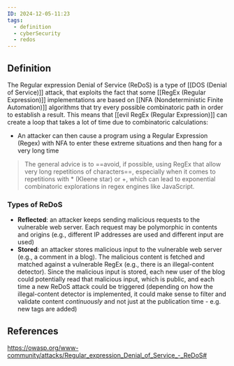 ```yaml
---
ID: 2024-12-05-11:23
tags:
  - definition
  - cyberSecurity
  - redos
---
```

## Definition

The Regular expression Denial of Service (ReDoS) is a type of [[DOS (Denial of Service)]] attack, that exploits the fact that some [[RegEx (Regular Expression)]] implementations are based on [[NFA (Nondeterministic Finite Automation)]] algorithms that try every possible combinatoric path in order to establish a result. This means that [[evil RegEx (Regular Expression)]] can create a loop that takes a lot of time due to combinatoric calculations:
- An attacker can then cause a program using a Regular Expression (Regex) with NFA to enter these extreme situations and then hang for a very long time

> The general advice is to ==avoid, if possible, using RegEx that allow very long repetitions of characters==, especially when it comes to repetitions with * (Kleene star) or +, which can lead to exponential combinatoric explorations in regex engines like JavaScript.

### Types of ReDoS
- **Reflected**: an attacker keeps sending malicious requests to the vulnerable web server. Each request may be polymorphic in contents and origins (e.g., different IP addresses are used and different input are used)
- **Stored**: an attacker stores malicious input to the vulnerable web server (e.g., a comment in a blog). The malicious content is fetched and matched against a vulnerable RegEx (e.g., there is an illegal-content detector). Since the malicious input is stored, each new user of the blog could potentially read that malicious input, which is public, and each time a new ReDoS attack could be triggered (depending on how the illegal-content detector is implemented, it could make sense to filter and validate content *continuously* and not just at the publication time - e.g. new tags are added)
## References
https://owasp.org/www-community/attacks/Regular_expression_Denial_of_Service_-_ReDoS#